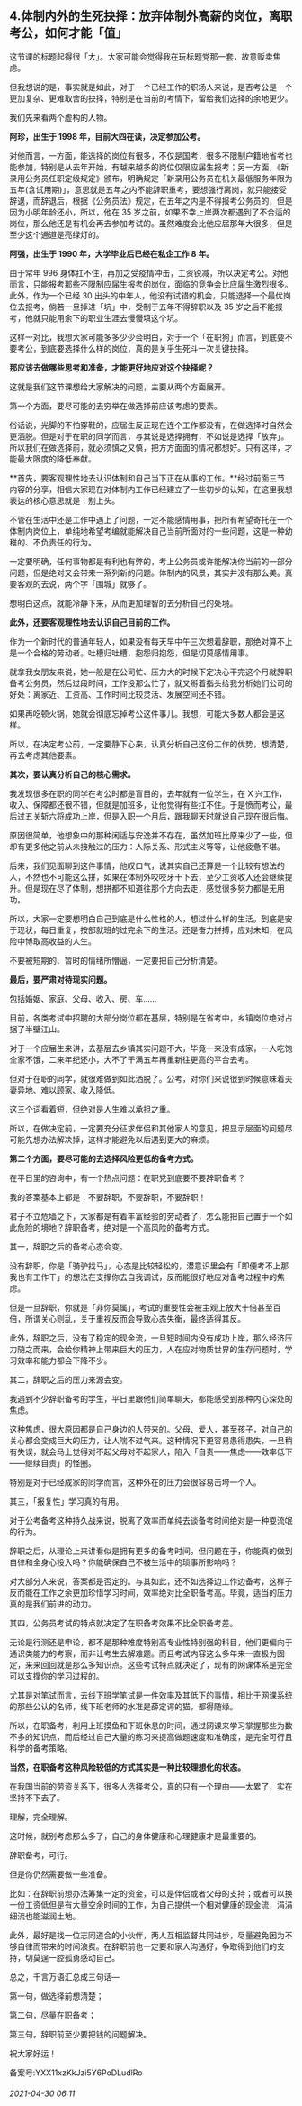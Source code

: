 ## 4.体制内外的生死抉择：放弃体制外高薪的岗位，离职考公，如何才能「值」
这节课的标题起得很「大」。大家可能会觉得我在玩标题党那一套，故意贩卖焦虑。


但我想说的是，事实就是如此，对于一个已经工作的职场人来说，是否考公是一个更加复杂、更难取舍的抉择，特别是在当前的考情下，留给我们选择的余地更少。


我们先来看两个虚构的人物。


**阿珍，出生于 1998 年，目前大四在读，决定参加公考。**


对他而言，一方面，能选择的岗位有很多，不仅是国考，很多不限制户籍地省考也能参加，特别是从去年开始，有越来越多的岗位仅限应届生报考；另一方面，《新录用公务员任职定级规定》颁布，明确规定「新录用公务员在机关最低服务年限为五年(含试用期)」，意思就是五年之内不能辞职重考，要想强行离岗，就只能接受辞退，而辞退后，根据《公务员法》规定，在五年之内是不得报考公务员的，但是因为小明年龄还小，所以，他在 35 岁之前，如果不幸上岸两次都遇到了不合适的岗位，那么他还是有机会再去参加考试的。虽然难度会比他应届那年大很多，但是至少这个通道是亮绿灯的。


**阿强，出生于 1990 年，大学毕业后已经在私企工作 8 年。**


由于常年 996 身体扛不住，再加之受疫情冲击，工资锐减，所以决定考公。对他而言，只能报考那些不限制应届生报考的岗位，面临的竞争会比应届生激烈很多。此外，作为一个已经 30 出头的中年人，他没有试错的机会，只能选择一个最优岗位去报考，倘若一旦掉进「坑」中，受制于五年不得辞职以及 35 岁之后不能报考，他就只能用余下的职业生涯去慢慢填这个坑。


这样一对比，我想大家可能多多少少会明白，对于一个「在职狗」而言，到底要不要考公，到底要选择什么样的岗位，真的是关乎生死斗一次关键抉择。


**那应该去做哪些思考和准备，才能更好地应对这个抉择呢？**


这就是我们这节课想给大家解决的问题，主要从两个方面展开。


第一个方面，要尽可能的去穷举在做选择前应该考虑的要素。


俗话说，光脚的不怕穿鞋的，应届生反正现在连个工作都没有，在做选择时自然会更洒脱。但是对于在职的同学而言，与其说是选择拥有，不如说是选择「放弃」。所以我们在做选择前，就必须慎之又慎，把方方面面的情况都想好。只有这样，才能最大限度的降低奉献。


**首先，要客观理性地去认识体制和自己当下正在从事的工作。**经过前面三节内容的分享，相信大家现在对体制内工作已经建立了一些初步的认知，在这里我想表达的核心意思就是：别上头。


不管在生活中还是工作中遇上了问题，一定不能感情用事，把所有希望寄托在一个体制内岗位上，单纯地希望考编就能解决自己当前所面对的一些问题，这是一种幼稚的、不负责任的行为。


一定要明确，任何事物都是有利也有弊的，考上公务员或许能解决你当前的一部分问题，但是绝对又会带来一系列新的问题。体制内的风景，其实并没有那么美。真要客观的去说，两个字「围城」就够了。


想明白这点，就能冷静下来，从而更加理智的去分析自己的处境。


**此外，还要客观理性地去认识自己目前的工作。**


作为一个新时代的普通年轻人，如果没有每天早中午三次想着辞职，那绝对算不上是一个合格的劳动者。吐槽归吐槽，抱怨归抱怨，但是切莫感情用事。


就拿我女朋友来说，她一般是在公司忙、压力大的时候下定决心干完这个月就辞职备考公务员，然后过段时间，工作没那么忙了，就又掰着指头给我分析她们公司的好处：离家近、工资高、工作时间比较灵活、发展空间还不错。


如果再吃顿火锅，她就会彻底忘掉考公这件事儿。我想，可能大多数人都会是这样。


所以，在决定考公前，一定要静下心来，认真分析自己这份工作的优势，想清楚，再去考虑其他要素。


**其次，要认真分析自己的核心需求。**


我发现很多在职的同学在考公时都是盲目的，去年就有一位学生，在 X 兴工作，收入、保障都还很不错，但就是加班多，让他觉得有些扛不住。于是愤而考公，最后过五关斩六将成功上岸，但是入职一个月后，跟我聊天时就说自己现在很后悔。


原因很简单，他想象中的那种闲适与安逸并不存在，虽然加班比原来少了一些，但却有更多他之前从未接触过的压力：人际关系、形式主义等等，让他疲惫不堪。


后来，我们见面聊到这件事情，他叹口气，说其实自己还算是一个比较有想法的人，不然也不可能这么拼，如果在体制外咬咬牙干下去，至少工资收入还会继续提升。但是现在尽了体制，想拼都不知道往那个方向去走，感觉很多努力都是无用功。


所以，大家一定要想明白自己到底是什么性格的人，想过什么样的生活。到底是安于现状，每日重复，按部就班的过完余下的生活。还是奋力拼搏，应对未知，在风险中博取高收益的人生。


不要被短期的、暂时的情绪所懵逼，一定要把自己分析清楚。 


**最后，要严肃对待现实问题。**


包括婚姻、家庭、父母、收入、房、车……


目前，各类考试中招聘的大部分岗位都在基层，特别是在省考中，乡镇岗位绝对占据了半壁江山。


对于一个应届生来讲，去基层去乡镇其实问题不大，毕竟一来没有成家，一人吃饱全家不饿，二来年纪还小，大不了干满五年再重新往更高的平台去考。


但对于在职的同学，就很难做到如此洒脱了。公考，对你们来说很到时候意味着夫妻异地、难以顾家、收入降低。


这三个词看着短，但绝对是人生难以承担之重。


所以，在做决定前，一定要充分征求伴侣和其他家人的意见，把显示层面的问题尽可能先想办法解决掉，这样才能避免以后遇到更大的麻烦。


**第二个方面，要尽可能的去选择风险更低的备考方式。**


在平日里的咨询中，有一个热点问题：在职党到底要不要辞职备考？


我的答案基本上都是：不要辞职，不要辞职，不要辞职！


君子不立危墙之下，大家都是有着丰富经验的劳动者了，怎么能把自己置于一个如此危险的境地？辞职备考，绝对是一个高风险的备考方式。


其一，辞职之后的备考心态会变。


没有辞职，你是「骑驴找马」，心态是比较轻松的，潜意识里会有「即便考不上那我也有工作干」的想法在支撑你去自我调试，反而能很好地应对备考过程中的焦虑。


但是一旦辞职，你就是「非你莫属」，考试的重要性会被主观上放大十倍甚至百倍，所谓关心则乱，关于重视反而会导致心态失衡，最终适得其反。


此外，辞职之后，没有了稳定的现金流，一旦短时间内没有成功上岸，那么经济压力随之而来，会给你精神上带来巨大的压力，人在应对物质世界的生存问题时，学习效率和能力都会下降不少。 


其二，辞职之后的压力来源会变。


我遇到不少辞职备考的学生，平日里跟他们简单聊天，都能感受到那种内心深处的焦虑。


这种焦虑，很大原因都是自己身边的人带来的。父母、爱人，甚至孩子，对自己的关心都会变成巨大的压力，让人喘不过气来。这种情况下更容易患得患失，一旦稍有失误，就会马上觉得对不起父母对不起家人，陷入「自责——焦虑——效率低下——继续自责」的怪圈。


特别是对于已经成家的同学而言，这种外在的压力会很容易击垮一个人。


其三，「报复性」学习真的有用。


对于公考备考这种持久战来说，脱离了效率而单纯去谈备考时间绝对是一种耍流氓的行为。


辞职之后，从理论上来讲看似是拥有更多的备考时间。但问题在于，你能真的做到自律和全身心投入吗？你能确保自己不被生活中的琐事所影响吗？


对大部分人来说，答案都是否定的。与其如此，还不如选择边工作边备考，这样子反而能在工作之余更加珍惜学习时间，效率绝对比全职备考高。毕竟，适当的压力真的是我们前进的动力。


其四，公务员考试的特点就决定了在职备考效果不比全职备考差。


无论是行测还是申论，都不是那种难度特别高专业性特别强的科目，他们更偏向于通识类能力的考察，而非让考生去解难题。而且考试内容这么多年来一直极为固定，来来回回就是那么多知识点。这些考试特点就决定了，现有的网课体系是完全可以支撑你的学习过程的。


尤其是对笔试而言，去线下班学笔试是一件效率及其低下的事情，相比于网课系统的那些公认的名师，线下班老师的水准是薛定谔的猫，都得随缘。


所以，在职备考，利用上班摸鱼和下班休息的时间，通过网课来学习掌握那些为数不多的知识点，而后经过自己大量的练习来提高做题速度和准确度，是完全可行且科学的备考策略。


**当然，在职备考这种风险较低的方式其实是一种比较理想化的状态。**


在我国当前的劳资关系下，很多人选择考公，真的只有一个理由——太累了，实在坚持不下去了。


理解，完全理解。


这时候，就别考虑那么多了，自己的身体健康和心理健康才是最重要的。


辞职备考，可行。


但是你仍然需要做一些准备。


比如：在辞职前想办法筹集一定的资金，可以是伴侣或者父母的支持；或者可以换一份工资低但是有大量空余时间的工作，为自己提供一个相对健康的现金流，涓涓细流也能滋润土地。


此外，最好是找一位志同道合的小伙伴，两人互相监督共同进步，尽量避免因为不够自律而带来的时间浪费。在辞职前也一定要和家人沟通好，争取得到他们的支持，切莫逞一腔孤勇感动自己。


总之，千言万语汇总成三句话—


第一句，做选择前想清楚；


第二句，尽量在职备考；


第三句，辞职前至少要把钱的问题解决。


祝大家好运！


备案号:YXX11xzKkJzi5Y6PoDLudlRo


###### 2021-04-30 06:11
